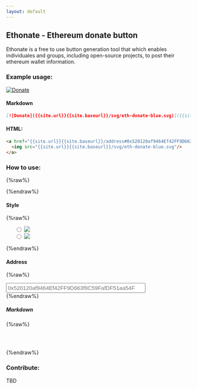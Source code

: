 ```yaml
---
layout: default
---
```



## Ethonate - Ethereum donate button

Ethonate is a free to use button generation tool that which enables individuales and groups, including open-source projects, to post their ethereum wallet information.

### Example usage:
 [![Donate]({{site.url}}{{site.baseurl}}/svg/eth-donate-blue.svg)]({{site.url}}{{site.baseurl}}/address#0x520120af9464Ef42FF9D663f9C59FafDF51aa54F)


#### Markdown
 ```markdown
 [![Donate]({{site.url}}{{site.baseurl}}/svg/eth-donate-blue.svg)]({{site.url}}{{site.baseurl}}/address#0x520120af9464Ef42FF9D663f9C59FafDF51aa54F)
 ```

#### HTML:
 ```html
 <a href="{{site.url}}{{site.baseurl}}/address#0x520120af9464Ef42FF9D663f9C59FafDF51aa54F">
   <img src="{{site.url}}{{site.baseurl}}/svg/eth-donate-blue.svg"/>
 </a>
 ```

### How to use:
{%raw%}

<script
  src="https://code.jquery.com/jquery-3.2.1.slim.min.js"
  integrity="sha256-k2WSCIexGzOj3Euiig+TlR8gA0EmPjuc79OEeY5L45g="
  crossorigin="anonymous"></script>


<div id="url" data-url="
{%endraw%}{{site.url}}{{site.baseurl}}{%raw%}">
</div>

{%endraw%}

#### Style


{%raw%}
<style>
.address-input {
    font-size: 15px;
    padding: 3px;
    width: 380px;
}
ul {
  list-style: none;
}
.input-label {
  display:inline-block;

}
.input-field {
  display:inline-block;
}
</style>
   <ul>
      <li>
      <span class="input-label">
      <span class="input-field">
        <input type="radio" value="donate" name="style">
      </span>
      <label for="style">
        <img src="{%endraw%}{{site.url}}{{site.baseurl}}{%raw%}/svg/eth-donate-blue.svg"/>
      </label>
      </span>
      </li>
      <li>
        <span class="input-label">
        <span class="input-field">
          <input type="radio" value="support" name="style">
        </span>
        <label for="style">
          <img src="{%endraw%}{{site.url}}{{site.baseurl}}{%raw%}/svg/eth-support-blue.svg"/>
        </label>
        </span>
      </li>
   </ul>
{%endraw%}

#### Address

{%raw%}
<div>
    <input class="address-input" type="text" placeholder="0x520120af9464Ef42FF9D663f9C59FafDF51aa54F"/>
</div>
{%endraw%}

##### Markdown
{%raw%}
<div>
   <pre id="markdown-output">

   </pre>
</div>

<script>

function updateOutput(url, style, address) {
  $('#markdown-output').text(createMarkdown(url, style, address));
  console.log('updating output');
}

function createMarkdown(url, type, address) {
  return "[![" + type + "]("+ url + "/svg/eth-" +
      type +  "-blue.svg)](" + url + "/address#" + address + ")";

}

function validAddress(address) {
  return address.search('0x') === 0 && address.length === 42;
}

$( document ).ready(function() {

  var address, style, url = $('#url').attr('data-url');

  console.log('ready');

  $('input[name=style]').change(function () {
    style = $(this).val();
    console.log('input changed');
    if (address && validAddress(address)) {
      updateOutput(url, style, address);
    }
  });

  $('.address-input').keydown(function () {
    addressUpdate($(this).val())
  });
  $('.address-input').change(function () {
    addressUpdate($(this).val())
  })

  var addressUpdate  = function (val) {
    address = val;
    console.log('input changed');
    if (style && validAddress(address)) {
      updateOutput(url, style, address);
    }
  };

});
</script>

{%endraw%}

### Contribute:
 TBD
